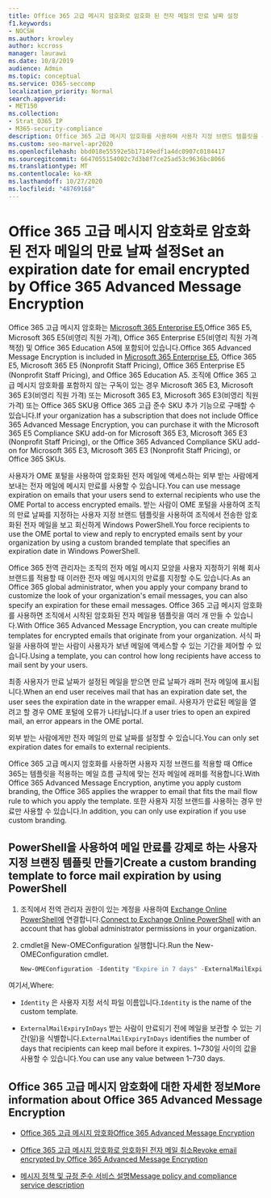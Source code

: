 ```yaml
---
title: Office 365 고급 메시지 암호화로 암호화 된 전자 메일의 만료 날짜 설정
f1.keywords:
- NOCSH
ms.author: krowley
author: kccross
manager: laurawi
ms.date: 10/8/2019
audience: Admin
ms.topic: conceptual
ms.service: O365-seccomp
localization_priority: Normal
search.appverid:
- MET150
ms.collection:
- Strat_O365_IP
- M365-security-compliance
description: Office 365 고급 메시지 암호화를 사용하여 사용자 지정 브랜드 템플릿을 통해 전자 메일의 만료 날짜를 설정하여 전자 메일 보안을 확장합니다.
ms.custom: seo-marvel-apr2020
ms.openlocfilehash: bbd018e55592e5b17149edf1a4dc0907c0184417
ms.sourcegitcommit: 6647055154002c7d3b8f7ce25ad53c9636bc8066
ms.translationtype: MT
ms.contentlocale: ko-KR
ms.lasthandoff: 10/27/2020
ms.locfileid: "48769168"
---
```

# <a name="set-an-expiration-date-for-email-encrypted-by-office-365-advanced-message-encryption"></a><span data-ttu-id="f8b6e-103">Office 365 고급 메시지 암호화로 암호화 된 전자 메일의 만료 날짜 설정</span><span class="sxs-lookup"><span data-stu-id="f8b6e-103">Set an expiration date for email encrypted by Office 365 Advanced Message Encryption</span></span>

<span data-ttu-id="f8b6e-104">Office 365 고급 메시지 암호화는 [Microsoft 365 Enterprise E5,](https://www.microsoft.com/microsoft-365/enterprise/home)Office 365 E5, Microsoft 365 E5(비영리 직원 가격), Office 365 Enterprise E5(비영리 직원 가격 책정) 및 Office 365 Education A5에 포함되어 있습니다.</span><span class="sxs-lookup"><span data-stu-id="f8b6e-104">Office 365 Advanced Message Encryption is included in [Microsoft 365 Enterprise E5](https://www.microsoft.com/microsoft-365/enterprise/home), Office 365 E5, Microsoft 365 E5 (Nonprofit Staff Pricing), Office 365 Enterprise E5 (Nonprofit Staff Pricing), and Office 365 Education A5.</span></span> <span data-ttu-id="f8b6e-105">조직에 Office 365 고급 메시지 암호화를 포함하지 않는 구독이 있는 경우 Microsoft 365 E3, Microsoft 365 E3(비영리 직원 가격) 또는 Microsoft 365 E3, Microsoft 365 E3(비영리 직원 가격) 또는 Office 365 SKU용 Office 365 고급 준수 SKU 추가 기능으로 구매할 수 있습니다.</span><span class="sxs-lookup"><span data-stu-id="f8b6e-105">If your organization has a subscription that does not include Office 365 Advanced Message Encryption, you can purchase it with the Microsoft 365 E5 Compliance SKU add-on for Microsoft 365 E3, Microsoft 365 E3 (Nonprofit Staff Pricing), or the Office 365 Advanced Compliance SKU add-on for Microsoft 365 E3, Microsoft 365 E3 (Nonprofit Staff Pricing), or Office 365 SKUs.</span></span>

<span data-ttu-id="f8b6e-106">사용자가 OME 포털을 사용하여 암호화된 전자 메일에 액세스하는 외부 받는 사람에게 보내는 전자 메일에 메시지 만료를 사용할 수 있습니다.</span><span class="sxs-lookup"><span data-stu-id="f8b6e-106">You can use message expiration on emails that your users send to external recipients who use the OME Portal to access encrypted emails.</span></span> <span data-ttu-id="f8b6e-107">받는 사람이 OME 포털을 사용하여 조직의 만료 날짜를 지정하는 사용자 지정 브랜드 템플릿을 사용하여 조직에서 전송한 암호화된 전자 메일을 보고 회신하게 Windows PowerShell.</span><span class="sxs-lookup"><span data-stu-id="f8b6e-107">You force recipients to use the OME portal to view and reply to encrypted emails sent by your organization by using a custom branded template that specifies an expiration date in Windows PowerShell.</span></span>

<span data-ttu-id="f8b6e-108">Office 365 전역 관리자는 조직의 전자 메일 메시지 모양을 사용자 지정하기 위해 회사 브랜드를 적용할 때 이러한 전자 메일 메시지의 만료를 지정할 수도 있습니다.</span><span class="sxs-lookup"><span data-stu-id="f8b6e-108">As an Office 365 global administrator, when you apply your company brand to customize the look of your organization's email messages, you can also specify an expiration for these email messages.</span></span> <span data-ttu-id="f8b6e-109">Office 365 고급 메시지 암호화를 사용하면 조직에서 시작된 암호화된 전자 메일용 템플릿을 여러 개 만들 수 있습니다.</span><span class="sxs-lookup"><span data-stu-id="f8b6e-109">With Office 365 Advanced Message Encryption, you can create multiple templates for encrypted emails that originate from your organization.</span></span> <span data-ttu-id="f8b6e-110">서식 파일을 사용하여 받는 사람이 사용자가 보낸 메일에 액세스할 수 있는 기간을 제어할 수 있습니다.</span><span class="sxs-lookup"><span data-stu-id="f8b6e-110">Using a template, you can control how long recipients have access to mail sent by your users.</span></span>

<span data-ttu-id="f8b6e-111">최종 사용자가 만료 날짜가 설정된 메일을 받으면 만료 날짜가 래퍼 전자 메일에 표시됩니다.</span><span class="sxs-lookup"><span data-stu-id="f8b6e-111">When an end user receives mail that has an expiration date set, the user sees the expiration date in the wrapper email.</span></span> <span data-ttu-id="f8b6e-112">사용자가 만료된 메일을 열려고 할 경우 OME 포털에 오류가 나타납니다.</span><span class="sxs-lookup"><span data-stu-id="f8b6e-112">If a user tries to open an expired mail, an error appears in the OME portal.</span></span>

<span data-ttu-id="f8b6e-113">외부 받는 사람에게만 전자 메일의 만료 날짜를 설정할 수 있습니다.</span><span class="sxs-lookup"><span data-stu-id="f8b6e-113">You can only set expiration dates for emails to external recipients.</span></span>

<span data-ttu-id="f8b6e-114">Office 365 고급 메시지 암호화를 사용하면 사용자 지정 브랜드를 적용할 때 Office 365는 템플릿을 적용하는 메일 흐름 규칙에 맞는 전자 메일에 래퍼를 적용합니다.</span><span class="sxs-lookup"><span data-stu-id="f8b6e-114">With Office 365 Advanced Message Encryption, anytime you apply custom branding, the Office 365 applies the wrapper to email that fits the mail flow rule to which you apply the template.</span></span> <span data-ttu-id="f8b6e-115">또한 사용자 지정 브랜드를 사용하는 경우 만료만 사용할 수 있습니다.</span><span class="sxs-lookup"><span data-stu-id="f8b6e-115">In addition, you can only use expiration if you use custom branding.</span></span>

## <a name="create-a-custom-branding-template-to-force-mail-expiration-by-using-powershell"></a><span data-ttu-id="f8b6e-116">PowerShell을 사용하여 메일 만료를 강제로 하는 사용자 지정 브랜징 템플릿 만들기</span><span class="sxs-lookup"><span data-stu-id="f8b6e-116">Create a custom branding template to force mail expiration by using PowerShell</span></span>

1. <span data-ttu-id="f8b6e-117">조직에서 전역 관리자 권한이 있는 계정을 사용하여 [Exchange Online PowerShell에](https://docs.microsoft.com/powershell/exchange/connect-to-exchange-online-powershell) 연결합니다.</span><span class="sxs-lookup"><span data-stu-id="f8b6e-117">[Connect to Exchange Online PowerShell](https://docs.microsoft.com/powershell/exchange/connect-to-exchange-online-powershell) with an account that has global administrator permissions in your organization.</span></span>

2. <span data-ttu-id="f8b6e-118">cmdlet을 New-OMEConfiguration 실행합니다.</span><span class="sxs-lookup"><span data-stu-id="f8b6e-118">Run the New-OMEConfiguration cmdlet.</span></span>

    ```powershell
    New-OMEConfiguration -Identity "Expire in 7 days" -ExternalMailExpiryInDays 7
    ```

<span data-ttu-id="f8b6e-119">여기서,</span><span class="sxs-lookup"><span data-stu-id="f8b6e-119">Where:</span></span>

- <span data-ttu-id="f8b6e-120">`Identity` 은 사용자 지정 서식 파일 이름입니다.</span><span class="sxs-lookup"><span data-stu-id="f8b6e-120">`Identity` is the name of the custom template.</span></span>

- <span data-ttu-id="f8b6e-121">`ExternalMailExpiryInDays` 받는 사람이 만료되기 전에 메일을 보관할 수 있는 기간(일)을 식별합니다.</span><span class="sxs-lookup"><span data-stu-id="f8b6e-121">`ExternalMailExpiryInDays` identifies the number of days that recipients can keep mail before it expires.</span></span> <span data-ttu-id="f8b6e-122">1~730일 사이의 값을 사용할 수 있습니다.</span><span class="sxs-lookup"><span data-stu-id="f8b6e-122">You can use any value between 1–730 days.</span></span>

## <a name="more-information-about-office-365-advanced-message-encryption"></a><span data-ttu-id="f8b6e-123">Office 365 고급 메시지 암호화에 대한 자세한 정보</span><span class="sxs-lookup"><span data-stu-id="f8b6e-123">More information about Office 365 Advanced Message Encryption</span></span>

- [<span data-ttu-id="f8b6e-124">Office 365 고급 메시지 암호화</span><span class="sxs-lookup"><span data-stu-id="f8b6e-124">Office 365 Advanced Message Encryption</span></span>](ome-advanced-message-encryption.md)

- [<span data-ttu-id="f8b6e-125">Office 365 고급 메시지 암호화로 암호화된 전자 메일 취소</span><span class="sxs-lookup"><span data-stu-id="f8b6e-125">Revoke email encrypted by Office 365 Advanced Message Encryption</span></span>](revoke-ome-encrypted-mail.md)

- [<span data-ttu-id="f8b6e-126">메시지 정책 및 규정 준수 서비스 설명</span><span class="sxs-lookup"><span data-stu-id="f8b6e-126">Message policy and compliance service description</span></span>](https://docs.microsoft.com/office365/servicedescriptions/exchange-online-service-description/message-policy-and-compliance)
